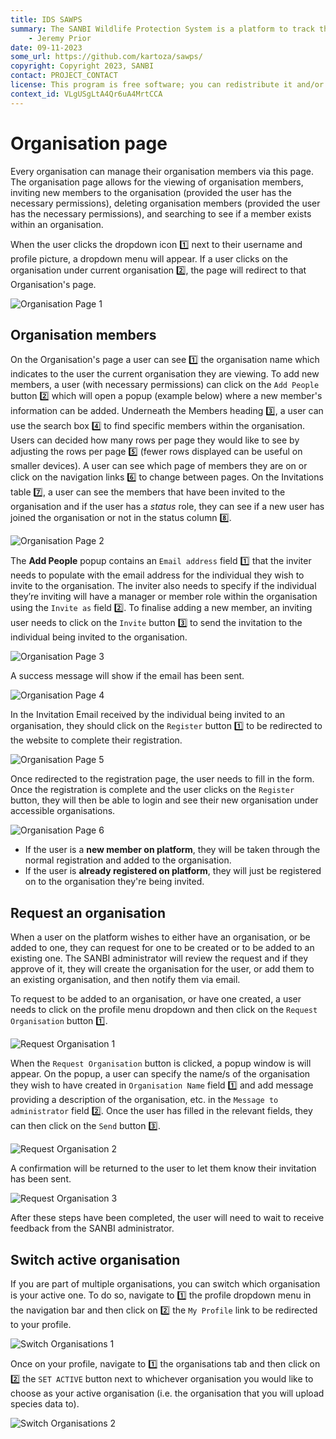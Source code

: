 ```yaml
---
title: IDS SAWPS
summary: The SANBI Wildlife Protection System is a platform to track the population levels of endangered wildlife.
    - Jeremy Prior
date: 09-11-2023
some_url: https://github.com/kartoza/sawps/
copyright: Copyright 2023, SANBI
contact: PROJECT_CONTACT
license: This program is free software; you can redistribute it and/or modify it under the terms of the GNU Affero General Public License as published by the Free Software Foundation; either version 3 of the License, or (at your option) any later version.
context_id: VLgUSgLtA4Qr6uA4MrtCCA
---
```


# Organisation page

Every organisation can manage their organisation members via this page. The organisation page allows for the viewing of organisation members, inviting new members to the organisation (provided the user has the necessary permissions), deleting organisation members (provided the user has the necessary permissions), and searching to see if a member exists within an organisation.

When the user clicks the dropdown icon 1️⃣ next to their username and profile picture, a dropdown menu will appear. If a user clicks on the organisation under current organisation 2️⃣, the page will redirect to that Organisation's page.

![Organisation Page 1](./img/organisation-page-1.png)

## Organisation members

On the Organisation's page a user can see 1️⃣ the organisation name which indicates to the user the current organisation they are viewing. To add new members, a user (with necessary permissions) can click on the `Add People` button 2️⃣ which will open a popup (example below) where a new member's information can be added. Underneath the Members heading 3️⃣, a user can use the search box 4️⃣ to find specific members within the organisation. Users can decided how many rows per page they would like to see by adjusting the rows per page 5️⃣ (fewer rows displayed can be useful on smaller devices). A user can see which page of members they are on or click on the navigation links 6️⃣ to change between pages. On the Invitations table 7️⃣, a user can see the members that have been invited to the organisation and if the user has a *status* role, they can see if a new user has joined the organisation or not in the status column 8️⃣.

![Organisation Page 2](./img/organisation-page-2.png)

The **Add People** popup contains an `Email address` field 1️⃣ that the inviter needs to populate with the email address for the individual they wish to invite to the organisation. The inviter also needs to specify if the individual they’re inviting will have a manager or member role within the organisation using the `Invite as` field 2️⃣. To finalise adding a new member, an inviting user needs to click on the `Invite` button 3️⃣ to send the invitation to the individual being invited to the organisation.

![Organisation Page 3](./img/organisation-page-3.png)

A success message will show if the email has been sent.

![Organisation Page 4](./img/organisation-page-4.png)

In the Invitation Email received by the individual being invited to an organisation, they should click on the `Register` button 1️⃣ to be redirected to the website to complete their registration.

![Organisation Page 5](./img/organisation-page-5.png)

Once redirected to the registration page, the user needs to fill in the form. Once the registration is complete and the user clicks on the `Register` button, they will then be able to login and see their new organisation under accessible organisations.

![Organisation Page 6](./img/organisation-page-6.png)

* If the user is a **new member on platform**, they will be taken through the normal registration and added to the organisation.
* If the user is **already registered on platform**, they will just be registered on to the organisation they're being invited.

## Request an organisation

When a user on the platform wishes to either have an organisation, or be added to one, they can request for one to be created or to be added to an existing one. The SANBI administrator will review the request and if they approve of it, they will create the organisation for the user, or add them to an existing organisation, and then notify them via email.

To request to be added to an organisation, or have one created, a user needs to click on the profile menu dropdown and then click on the `Request Organisation` button 1️⃣.

![Request Organisation 1](./img/request-organisation-1.png)

When the `Request Organisation` button is clicked, a popup window is will appear. On the popup, a user can specify the name/s of the organisation they wish to have created in `Organisation Name` field 1️⃣ and add message providing a description of the organisation, etc. in the `Message to administrator` field 2️⃣. Once the user has filled in the relevant fields, they can then click on the `Send` button 3️⃣.

![Request Organisation 2](./img/request-organisation-2.png)

A confirmation will be returned to the user to let them know their invitation has been sent.

![Request Organisation 3](./img/request-organisation-3.png)

After these steps have been completed, the user will need to wait to receive feedback from the SANBI administrator.

## Switch active organisation

If you are part of multiple organisations, you can switch which organisation is your active one. To do so, navigate to 1️⃣ the profile dropdown menu in the navigation bar and then click on 2️⃣ the `My Profile` link to be redirected to your profile.

![Switch Organisations 1](./img/switch-organisations-1.png)

Once on your profile, navigate to 1️⃣ the organisations tab and then click on 2️⃣ the `SET ACTIVE` button next to whichever organisation you would like to choose as your active organisation (i.e. the organisation that you will upload species data to).

![Switch Organisations 2](./img/switch-organisations-2.png)
